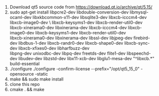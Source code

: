 1. Download qt5 source code from https://download.qt.io/archive/qt/5.15/
2. sudo apt-get install libpcre2-dev  libdouble-conversion-dev libmysql-ocaml-dev libxkbcommon-x11-dev libsqlite3-dev  libxcb-icccm4-dev libxcb-image0-dev \ 
   libxcb-keysyms1-dev libxcb-render-util0-dev libxcb-xinerama0-dev libxinerama-dev libxcb-icccm4-dev libxcb-image0-dev libxcb-keysyms1-dev libxcb-render-util0-dev \
   libxcb-xinerama0-dev  libxinerama-dev  libssl-dev   libjpeg-dev  firebird-dev libdbus-1-dev libxcb-randr0-dev libxcb-shape0-dev libxcb-sync-dev libxcb-xfixes0-dev libharfbuzz-dev \
    libpng-dev unixodbc-dev libpq-dev freetds-dev flite1-dev libspeechd-dev libudev-dev libzstd-dev libx11-xcb-dev libglu1-mesa-dev "^libxcb.*"   build-essential
3. ./configure ./configure -confirm-license --prefix="/opt/qt5_15_0" -opensource -static
4. make && sudo make install
5. clone this repo
6. cmake . && make
